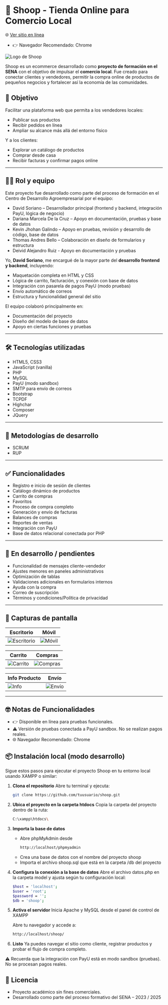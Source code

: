 # 🛒 Shoop - Tienda Online para Comercio Local

🌐 [Ver sitio en línea](https://shoop.ct.ws/)
- 👉 Navegador Recomendado: Chrome

![Logo de Shoop](./IMG/Logo_Fijo.png)

Shoop es un ecommerce desarrollado como **proyecto de formación en el SENA** con el objetivo de impulsar el **comercio local**. Fue creado para conectar clientes y vendedores, permitir la compra online de productos de pequeños negocios y fortalecer así la economía de las comunidades.

## 🎯 Objetivo
Facilitar una plataforma web que permita a los vendedores locales:
- Publicar sus productos
- Recibir pedidos en línea
- Ampliar su alcance más allá del entorno físico

Y a los clientes:
- Explorar un catálogo de productos
- Comprar desde casa
- Recibir facturas y confirmar pagos online

---

## 👨‍💻 Rol y equipo

Este proyecto fue desarrollado como parte del proceso de formación en el Centro de Desarrollo Agroempresarial por el equipo:

- David Soriano – Desarrollador principal (frontend y backend, integración PayU, lógica de negocio)
- Dariana Marcela De la Cruz – Apoyo en documentación, pruebas y base de datos
- Kevin Jhohan Galindo – Apoyo en pruebas, revisión y desarrollo de código, base de datos
- Thomas Andres Bello – Colaboración en diseño de formularios y estructura
- Deivid Alejandro Ruiz -  Apoyo en documentación y pruebas
  
Yo, **David Soriano**, me encargué de la mayor parte del **desarrollo frontend y backend**, incluyendo:

- Maquetación completa en HTML y CSS
- Lógica de carrito, facturación, y conexión con base de datos
- Integración con pasarela de pagos PayU (modo pruebas)
- Envío automático de correos
- Estructura y funcionalidad general del sitio

El equipo colaboró principalmente en:
- Documentación del proyecto
- Diseño del modelo de base de datos
- Apoyo en ciertas funciones y pruebas

---

## 🛠 Tecnologías utilizadas

- HTML5, CSS3
- JavaScript (vanilla)
- PHP
- MySQL
- PayU (modo sandbox)
- SMTP para envío de correos
- Bootstrap
- TCPDF
- Highchar
- Composer
- JQuery

---

## 🔄️ Metodologías de desarrollo

- SCRUM
- RUP

---

## ✅ Funcionalidades

- Registro e inicio de sesión de clientes
- Catálogo dinámico de productos
- Carrito de compras
- Favoritos
- Proceso de compra completo
- Generación y envío de facturas
- Balances de compras
- Reportes de ventas
- Integración con PayU
- Base de datos relacional conectada por PHP

---

## 🚧 En desarrollo / pendientes

- Funcionalidad de mensajes cliente-vendedor
- Ajustes menores en paneles administrativos
- Optimización de tablas
- Validaciones adicionales en formularios internos
- Ayuda con la compra
- Correo de suscripción
- Términos y condiciones/Política de privacidad

---

## 📸 Capturas de pantalla

| Escritorio | Móvil |
|-----------|-------|
| ![Escritorio](IMG/Screenshots/Escritorio.png) | ![Móvil](IMG/Screenshots/movil.png) |

| Carrito | Compras |
|--------|---------|
| ![Carrito](IMG/Screenshots/carrito.png) | ![Compras](IMG/Screenshots/compras.png) |

| Info Producto | Envío |
|---------------|--------|
| ![Info](IMG/Screenshots/info_prd.png) | ![Envío](IMG/Screenshots/seguir_envio.png) |


---

## 🤓 Notas de Funcionalidades
- 👉 Disponible en línea para pruebas funcionales.
- ⚠️ Versión de pruebas conectada a PayU sandbox. No se realizan pagos reales.
- 🌐 Navegador Recomendado: Chrome

## 📦 Instalación local (modo desarrollo)

Sigue estos pasos para ejecutar el proyecto Shoop en tu entorno local usando XAMPP o similar:

1. **Clona el repositorio**
   Abre tu terminal y ejecuta:
   ```bash
   git clone https://github.com/tuusuario/shoop.git

2. **Ubica el proyecto en la carpeta htdocs**
    Copia la carpeta del proyecto dentro de la ruta:
    ```bash
    C:\xampp\htdocs\
    ```
3. **Importa la base de datos**
   - Abre phpMyAdmin desde
     ```bash
     http://localhost/phpmyadmin
   - Crea una base de datos con el nombre del proyecto shoop
   - Importa el archivo shoop.sql que está en la carpeta /db del proyecto

4. **Configura la conexión a la base de datos**
    Abre el archivo datos.php en la carpeta model y ajusta según tu configuración local:
    ```bash
    $host = 'localhost';
    $user = 'root';
    $password = '';
    $db = 'shoop';
    ```

5. **Activa el servidor**
    Inicia Apache y MySQL desde el panel de control de XAMPP
    
    Abre tu navegador y accede a:
    ```bash
    http://localhost/shoop/
    ```

6. **Listo**
    Ya puedes navegar el sitio como cliente, registrar productos y probar el flujo de compra completo.

⚠️ Recuerda que la integración con PayU está en modo sandbox (pruebas). No se procesan pagos reales.

## 📄 Licencia
- Proyecto académico sin fines comerciales.
- Desarrollado como parte del proceso formativo del SENA – 2023 / 2025
